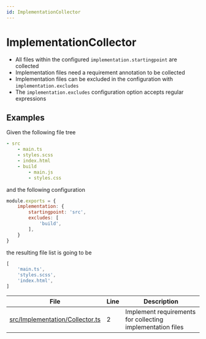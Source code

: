```yaml
---
id: ImplementationCollector
---
```


# ImplementationCollector

-   All files within the configured `implementation.startingpoint` are collected
-   Implementation files need a requirement annotation to be collected
-   Implementation files can be excluded in the configuration with `implementation.excludes`
-   The `implementation.excludes` configuration option accepts regular expressions

## Examples

Given the following file tree

```yaml
- src
    - main.ts
    - styles.scss
    - index.html
    - build
        - main.js
        - styles.css
```

and the following configuration

```js
module.exports = {
    implementation: {
        startingpoint: 'src',
        excludes: [
            'build',
        ],
    }
}
```

the resulting file list is going to be

```js
[
    'main.ts',
    'styles.scss',
    'index.html',
]
```

<div class="tracey">

| File                                                                        | Line | Description                                                |
| --------------------------------------------------------------------------- | ---- | ---------------------------------------------------------- |
| [src/Implementation/Collector.ts](../../src/Implementation/Collector.ts#L2) | 2    | Implement requirements for collecting implementation files |

</div>
